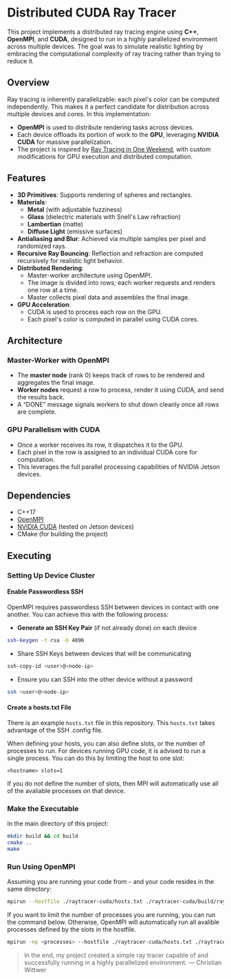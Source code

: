 # Distributed CUDA Ray Tracer

This project implements a distributed ray tracing engine using **C++**, **OpenMPI**, and **CUDA**, designed to run in a highly parallelized environment across multiple devices. The goal was to simulate realistic lighting by embracing the computational complexity of ray tracing rather than trying to reduce it.

## Overview

Ray tracing is inherently parallelizable: each pixel's color can be computed independently. This makes it a perfect candidate for distribution across multiple devices and cores. In this implementation:

- **OpenMPI** is used to distribute rendering tasks across devices.
- Each device offloads its portion of work to the **GPU**, leveraging **NVIDIA CUDA** for massive parallelization.
- The project is inspired by [Ray Tracing in One Weekend](https://raytracing.github.io/books/RayTracingInOneWeekend.html), with custom modifications for GPU execution and distributed computation.

## Features

- **3D Primitives**: Supports rendering of spheres and rectangles.
- **Materials**:
  - **Metal** (with adjustable fuzziness)
  - **Glass** (dielectric materials with Snell's Law refraction)
  - **Lambertian** (matte)
  - **Diffuse Light** (emissive surfaces)
- **Antialiasing and Blur**: Achieved via multiple samples per pixel and randomized rays.
- **Recursive Ray Bouncing**: Reflection and refraction are computed recursively for realistic light behavior.
- **Distributed Rendering**:
  - Master-worker architecture using OpenMPI.
  - The image is divided into rows; each worker requests and renders one row at a time.
  - Master collects pixel data and assembles the final image.
- **GPU Acceleration**:
  - CUDA is used to process each row on the GPU.
  - Each pixel's color is computed in parallel using CUDA cores.

## Architecture

### Master-Worker with OpenMPI

- The **master node** (rank 0) keeps track of rows to be rendered and aggregates the final image.
- **Worker nodes** request a row to process, render it using CUDA, and send the results back.
- A “DONE” message signals workers to shut down cleanly once all rows are complete.

### GPU Parallelism with CUDA

- Once a worker receives its row, it dispatches it to the GPU.
- Each pixel in the row is assigned to an individual CUDA core for computation.
- This leverages the full parallel processing capabilities of NVIDIA Jetson devices.

## Dependencies

- C++17
- [OpenMPI](https://www-lb.open-mpi.org/)
- [NVIDIA CUDA](https://docs.nvidia.com/cuda/cuda-c-programming-guide/) (tested on Jetson devices)
- CMake (for building the project)

## Executing

### Setting Up Device Cluster

#### Enable Passwordless SSH

OpenMPI requires passwordless SSH between devices in contact with one another. You can achieve this with the following process:

- **Generate an SSH Key Pair** (if not already done) on each device
```bash
ssh-keygen -t rsa -b 4096
```
- Share SSH Keys between devices that will be communicating
```bash
ssh-copy-id <user>@<node-ip>
```
- Ensure you can SSH into the other device without a password
```bash
ssh <user>@<node-ip>
```

#### Create a hosts.txt File

There is an example `hosts.txt` file in this repository. This `hosts.txt` takes advantage of the SSH .config file.

When defining your hosts, you can also define slots, or the number of processes to run. For devices running GPU code, it is advised to run a single process. You can do this by limiting the host to one slot:

```
<hostname> slots=1
```

If you do not define the number of slots, then MPI will automatically use all of the avaliable processes on that device.

### Make the Executable

In the main directory of this project:

```bash
mkdir build && cd build
cmake ..
make
```

### Run Using OpenMPI

Assuming you are running your code from `~` and your code resides in the same directory:

```bash
mpirun --hostfile ./raytracer-cuda/hosts.txt ./raytracer-cuda/build/raytracer
```

If you want to limit the number of processes you are running, you can run the command below. Otherwise, OpenMPI will automatically run all avalible processes defined by the slots in the hostfile.

```bash
mpirun -np <processes> --hostfile ./raytracer-cuda/hosts.txt ./raytracer-cuda/build/raytracer
```

> In the end, my project created a simple ray tracer capable of and successfully running in a highly parallelized environment.
> — Christian Wittwer

